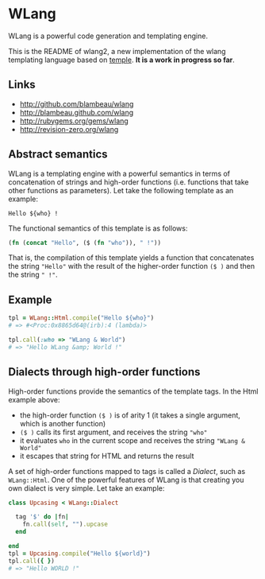# WLang

WLang is a powerful code generation and templating engine.

This is the README of wlang2, a new implementation of the wlang templating language 
based on [temple](https://github.com/judofyr/temple). **It is a work in progress so
far**.

## Links

* http://github.com/blambeau/wlang
* http://blambeau.github.com/wlang
* http://rubygems.org/gems/wlang
* http://revision-zero.org/wlang

## Abstract semantics

WLang is a templating engine with a powerful semantics in terms of concatenation
of strings and high-order functions (i.e. functions that take other functions as
parameters). Let take the following template as an example:

```
Hello ${who} !
```

The functional semantics of this template is as follows:

```clojure
(fn (concat "Hello", ($ (fn "who")), " !"))
```

That is, the compilation of this template yields a function that concatenates the
string `"Hello"` with the result of the higher-order function `($ )` and then the
string `" !"`.

## Example

```ruby
tpl = WLang::Html.compile("Hello ${who}")
# => #<Proc:0x8865d64@(irb):4 (lambda)>

tpl.call(:who => "WLang & World")
# => "Hello WLang &amp; World !"
```

## Dialects through high-order functions

High-order functions provide the semantics of the template tags. In the Html example 
above:

* the high-order function `($ )` is of arity 1 (it takes a single argument, which 
  is another function)
* `($ )` calls its first argument, and receives the string `"who"`
* it evaluates `who` in the current scope and receives the string `"WLang & World"`
* it escapes that string for HTML and returns the result

A set of high-order functions mapped to tags is called a _Dialect_, such as `WLang::Html`. 
One of the powerful features of WLang is that creating you own dialect is very simple. 
Let take an example:

```ruby
class Upcasing < WLang::Dialect

  tag '$' do |fn|
    fn.call(self, "").upcase
  end

end
tpl = Upcasing.compile("Hello ${world}")
tpl.call({ })
# => "Hello WORLD !"
```

